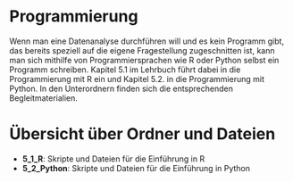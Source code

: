 # Programmierung 
Wenn man eine Datenanalyse durchführen will und es kein Programm gibt, das bereits speziell auf die eigene Fragestellung zugeschnitten ist, kann man sich mithilfe von Programmiersprachen wie R oder Python selbst ein Programm schreiben. Kapitel 5.1 im Lehrbuch führt dabei in die Programmierung mit R ein und Kapitel 5.2. in die Programmierung mit Python. In den Unterordnern finden sich die entsprechenden Begleitmaterialien. 

# Übersicht über Ordner und Dateien 
- **5_1_R**: Skripte und Dateien für die Einführung in R 
- **5_2_Python**: Skripte und Dateien für die Einführung in Python